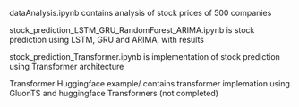 dataAnalysis.ipynb contains analysis of stock prices of 500 companies

stock_prediction_LSTM_GRU_RandomForest_ARIMA.ipynb is stock prediction using LSTM, GRU and ARIMA, with results

stock_prediction_Transformer.ipynb is implementation of stock prediction using Transformer architecture

Transformer Huggingface example/ contains transformer implemation using GluonTS and huggingface Transformers (not completed)
